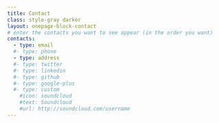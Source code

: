 ```yaml
---
title: Contact
class: style-gray darker
layout: onepage-block-contact
# enter the contacts you want to see appear (in the order you want)
contacts:
  - type: email
  #- type: phone
  - type: address
  #- type: twitter
  #- type: linkedin
  #- type: github
  #- type: google-plus
  #- type: custom
    #icon: soundcloud
    #text: Soundcloud
    #url: http://soundcloud.com/username
---
```

